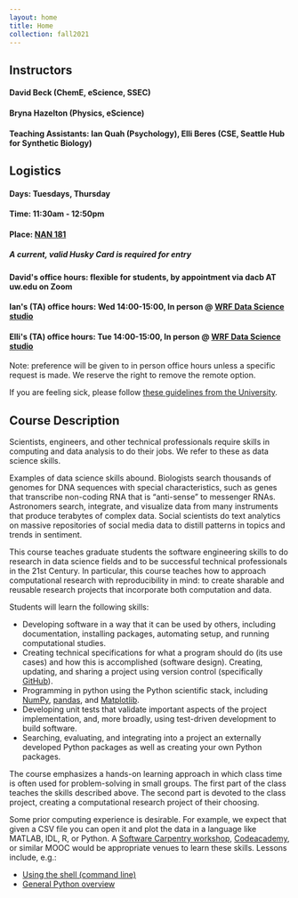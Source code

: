 ```yaml
---
layout: home
title: Home
collection: fall2021
---
```


## Instructors

#### David Beck (ChemE, eScience, SSEC)

#### Bryna Hazelton (Physics, eScience)

#### Teaching Assistants: Ian Quah (Psychology), Elli Beres (CSE, Seattle Hub for Synthetic Biology)

## Logistics

#### Days: Tuesdays, Thursday

#### Time: 11:30am - 12:50pm

#### Place: [NAN 181](http://www.washington.edu/classroom/NAN+181)

##### A current, valid Husky Card is required for entry

#### David's office hours: flexible for students, by appointment via dacb AT uw.edu on Zoom

#### Ian's (TA) office hours: Wed 14:00-15:00, In person @ [WRF Data Science studio](https://escience.washington.edu/about/wrf-data-science-studio/)

#### Elli's (TA) office hours: Tue 14:00-15:00, In person @ [WRF Data Science studio](https://escience.washington.edu/about/wrf-data-science-studio/)

Note: preference will be given to in person office hours unless a specific request is made. We reserve the right to remove the remote option.

If you are feeling sick, please follow [these guidelines from the University](https://www.washington.edu/coronavirus/student-faq/#feelsick).

## Course Description

Scientists, engineers, and other technical professionals require skills in computing and data analysis to do their jobs. We refer to these as data science skills.

Examples of data science skills abound. Biologists search thousands of genomes for DNA sequences with special characteristics, such as genes that transcribe non-coding RNA that is “anti-sense” to messenger RNAs. Astronomers search, integrate, and visualize data from many instruments that produce terabytes of complex data. Social scientists do text analytics on massive repositories of social media data to distill patterns in topics and trends in sentiment.

This course teaches graduate students the software engineering skills to do research in data science fields and to be successful technical professionals in the 21st Century. In particular, this course teaches how to approach computational research with reproducibility in mind: to create sharable and reusable research projects that incorporate both computation and data.

Students will learn the following skills:

- Developing software in a way that it can be used by others, including documentation, installing packages, automating setup, and running computational studies.
- Creating technical specifications for what a program should do (its use cases) and how this is accomplished (software design).
Creating, updating, and sharing a project using version control (specifically [GitHub](https://github.com/)).
- Programming in python using the Python scientific stack, including [NumPy](https://numpy.org/), [pandas](https://pandas.pydata.org/), and [Matplotlib](https://matplotlib.org/).
- Developing unit tests that validate important aspects of the project implementation, and, more broadly, using test-driven development to build software.
- Searching, evaluating, and integrating into a project an externally developed Python packages as well as creating your own Python packages.

The course emphasizes a hands-on learning approach in which class time is often used for problem-solving in small groups. The first part of the class teaches the skills described above. The second part is devoted to the class project, creating a computational research project of their choosing.

Some prior computing experience is desirable. For example, we expect that given a CSV file you can open it and plot the data in a language like MATLAB, IDL, R, or Python.  A [Software Carpentry workshop](https://escience.washington.edu/data-science-learning/software-carpentry/), [Codeacademy](https://www.codecademy.com/), or similar MOOC would be appropriate venues to learn these skills.  Lessons include, e.g.:

- [Using the shell (command line)](http://swcarpentry.github.io/shell-novice/)
- [General Python overview](http://swcarpentry.github.io/python-novice-inflammation/)
